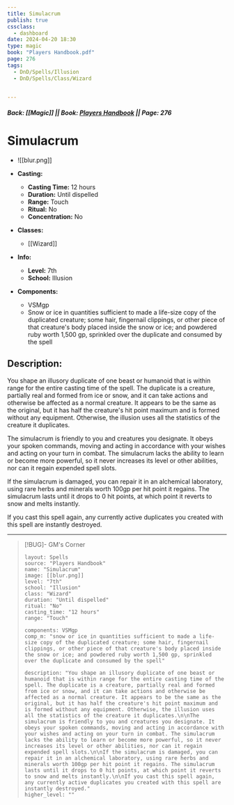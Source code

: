 ```yaml
---
title: Simulacrum
publish: true
cssclass:
  - dashboard
date: 2024-04-20 18:30
type: magic
book: "Players Handbook.pdf"
page: 276
tags:
  - DnD/Spells/Illusion
  - DnD/Spells/Class/Wizard


---
```


##### Back: [[Magic]] || Book: [Players Handbook](https://drive.google.com/drive/folders/1O5bhpYizcIT5xxAoLOuzCRht_PVS7VSG?usp=sharing) || Page: 276

# Simulacrum
- ![[blur.png]]
- **Casting:**
    - **Casting Time:** 12 hours
    - **Duration:** Until dispelled
    - **Range:** Touch
    - **Ritual:** No
    - **Concentration:** No
- **Classes:**
    - [[Wizard]]

- **Info:**
    - **Level:** 7th
    - **School:** Illusion
- **Components:**
    - VSMgp
    - Snow or ice in quantities sufficient to made a life-size copy of the duplicated creature; some hair, fingernail clippings, or other piece of that creature's body placed inside the snow or ice; and powdered ruby worth 1,500 gp, sprinkled over the duplicate and consumed by the spell

## Description:
You shape an illusory duplicate of one beast or humanoid that is within range for the entire casting time of the spell. The duplicate is a creature, partially real and formed from ice or snow, and it can take actions and otherwise be affected as a normal creature. It appears to be the same as the original, but it has half the creature's hit point maximum and is formed without any equipment. Otherwise, the illusion uses all the statistics of the creature it duplicates.

The simulacrum is friendly to you and creatures you designate. It obeys your spoken commands, moving and acting in accordance with your wishes and acting on your turn in combat. The simulacrum lacks the ability to learn or become more powerful, so it never increases its level or other abilities, nor can it regain expended spell slots.

If the simulacrum is damaged, you can repair it in an alchemical laboratory, using rare herbs and minerals worth 100gp per hit point it regains. The simulacrum lasts until it drops to 0 hit points, at which point it reverts to snow and melts instantly.

If you cast this spell again, any currently active duplicates you created with this spell are instantly destroyed.



---

> [!BUG]- GM's Corner
>
> ```statblock
> layout: Spells
> source: "Players Handbook"
> name: "Simulacrum"
> image: [[blur.png]]
> level: "7th"
> school: "Illusion"
> class: "Wizard"
> duration: "Until dispelled"
> ritual: "No"
> casting_time: "12 hours"
> range: "Touch"
>
> components: VSMgp
> comp_m: "snow or ice in quantities sufficient to made a life-size copy of the duplicated creature; some hair, fingernail clippings, or other piece of that creature's body placed inside the snow or ice; and powdered ruby worth 1,500 gp, sprinkled over the duplicate and consumed by the spell"
>
> description: "You shape an illusory duplicate of one beast or humanoid that is within range for the entire casting time of the spell. The duplicate is a creature, partially real and formed from ice or snow, and it can take actions and otherwise be affected as a normal creature. It appears to be the same as the original, but it has half the creature's hit point maximum and is formed without any equipment. Otherwise, the illusion uses all the statistics of the creature it duplicates.\n\nThe simulacrum is friendly to you and creatures you designate. It obeys your spoken commands, moving and acting in accordance with your wishes and acting on your turn in combat. The simulacrum lacks the ability to learn or become more powerful, so it never increases its level or other abilities, nor can it regain expended spell slots.\n\nIf the simulacrum is damaged, you can repair it in an alchemical laboratory, using rare herbs and minerals worth 100gp per hit point it regains. The simulacrum lasts until it drops to 0 hit points, at which point it reverts to snow and melts instantly.\n\nIf you cast this spell again, any currently active duplicates you created with this spell are instantly destroyed."
> higher_level: ""
> ```
